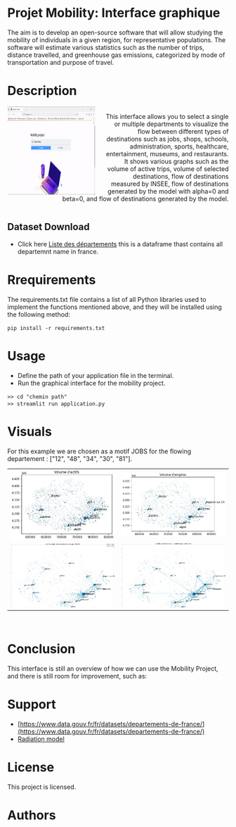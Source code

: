 # Projet Mobility: Interface graphique
The aim is to develop an open-source software that will allow studying the mobility of individuals in a given region, for representative populations. The software will estimate various statistics such as the number of trips, distance travelled, and greenhouse gas emissions, categorized by mode of transportation and purpose of travel.
# Description
<div style="overflow: auto;">
  <img src="up1.gif" alt="GIF Image" style="float: left; margin-right: 20px;" width="200" height="200">
  <p style="text-align: right;">This interface allows you to select a single or multiple departments to visualize the flow between different types of destinations such as jobs, shops, schools, administration, sports, healthcare, entertainment, museums, and restaurants. It shows various graphs such as the volume of active trips, volume of selected destinations, flow of destinations measured by INSEE, flow of destinations generated by the model with alpha=0 and beta=0, and flow of destinations generated by the model.</p>
</div>


## Dataset Download

* Click here [Liste des départements](https://www.data.gouv.fr/fr/datasets/departements-de-france/) this is a dataframe thast contains all departemnt name in france.



# Rrequirements
The requirements.txt file contains a list of all Python libraries used to implement the functions mentioned above, and they will be installed using the following method:
```
pip install -r requirements.txt
```
# Usage
* Define the path of your application file in the terminal.
* Run the graphical interface for the mobility project.
```
>> cd "chemin path"
>> streamlit run application.py
```
# Visuals
For this example we are chosen as a motif JOBS for the flowing departement : ["12", "48", "34", "30", "81"].
<table>
  <tr>
    <td><img src="actif.JPG"></td>
    <td><img src="emp.JPG"></td>
  </tr>
  <tr>
    <td><img src="insee.JPG"></td>
    <td><img src="fin.JPG"></td>
  </tr>
</table
<br>
<br>

# Conclusion
This interface is still an overview of how we can use the Mobility Project, and there is still room for improvement, such as: 

# Support
* [https://www.data.gouv.fr/fr/datasets/departements-de-france/](https://www.data.gouv.fr/fr/datasets/departements-de-france/)
* [Radiation model ](https://www.researchgate.net/publication/284712241_A_Generalized_Radiation_Model_for_Human_Mobility_Spatial_Scale_Searching_Direction_and_Trip_Constraint)


# License
This project is licensed.
# Authors
